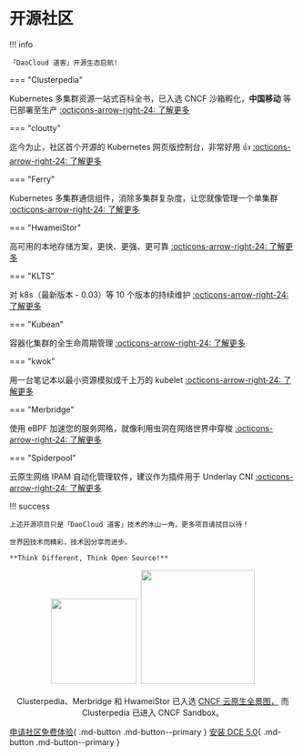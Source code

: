 # 开源社区

!!! info

    「DaoCloud 道客」开源生态启航!

=== "Clusterpedia"

Kubernetes 多集群资源一站式百科全书，已入选 CNCF 沙箱孵化，**中国移动** 等已部署至生产 [:octicons-arrow-right-24: 了解更多](clusterpedia.md)

=== "cloutty"

迄今为止，社区首个开源的 Kubernetes 网页版控制台，非常好用 👍 [:octicons-arrow-right-24: 了解更多](cloudtty.md)

=== "Ferry"

Kubernetes 多集群通信组件，消除多集群复杂度，让您就像管理一个单集群 [:octicons-arrow-right-24: 了解更多](ferry.md)

=== "HwameiStor"

高可用的本地存储方案，更快、更强、更可靠 [:octicons-arrow-right-24: 了解更多](hwameistor.md)

=== "KLTS"

对 k8s（最新版本 - 0.03）等 10 个版本的持续维护 [:octicons-arrow-right-24: 了解更多](klts.md)

=== "Kubean"

容器化集群的全生命周期管理 [:octicons-arrow-right-24: 了解更多](kubean.md)

=== "kwok"

用一台笔记本以最小资源模拟成千上万的 kubelet [:octicons-arrow-right-24: 了解更多](kwok.md)

=== "Merbridge"

使用 eBPF 加速您的服务网格，就像利用虫洞在网络世界中穿梭 [:octicons-arrow-right-24: 了解更多](merbridge.md)

=== "Spiderpool"

云原生网络 IPAM 自动化管理软件，建议作为插件用于 Underlay CNI [:octicons-arrow-right-24: 了解更多](spiderpool.md)

!!! success

    上述开源项目只是「DaoCloud 道客」技术的冰山一角，更多项目请拭目以待！

    世界因技术而精彩，技术因分享而进步。

    **Think Different, Think Open Source!**

<p align="center">
<img src="https://landscape.cncf.io/images/left-logo.svg" width="150"/>&nbsp;&nbsp;<img src="https://landscape.cncf.io/images/right-logo.svg" width="200"/>
<br/><br/>
Clusterpedia、Merbridge 和 HwameiStor 已入选 <a href="https://landscape.cncf.io/?selected=merbridge">CNCF 云原生全景图，</a> 而 Clusterpedia 已进入 CNCF Sandbox。
</p>

[申请社区免费体验](../dce/license0.md){ .md-button .md-button--primary }
[安装 DCE 5.0](../install/install-dce.md){ .md-button .md-button--primary }
